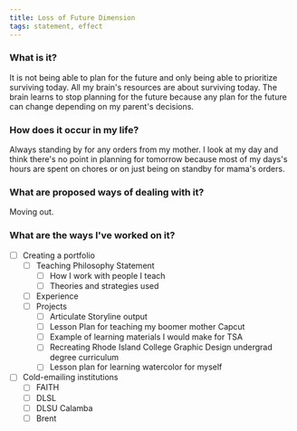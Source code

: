 ```yaml
---
title: Loss of Future Dimension
tags: statement, effect
---
```


### What is it?

It is not being able to plan for the future and only being able to prioritize surviving today. All my brain's resources are about surviving today. The brain learns to stop planning for the future because any plan for the future can change depending on my parent's decisions. 

### How does it occur in my life?

Always standing by for any orders from my mother. I look at my day and think there's no point in planning for tomorrow because most of my days's hours are spent on chores or on just being on standby for mama's orders. 

### What are proposed ways of dealing with it?

Moving out.

### What are the ways I've worked on it?

- [ ] Creating a portfolio
    - [ ] Teaching Philosophy Statement
        - [ ] How I work with people I teach
        - [ ] Theories and strategies used
    - [ ] Experience
    - [ ] Projects
        - [ ] Articulate Storyline output
        - [ ] Lesson Plan for teaching my boomer mother Capcut
        - [ ] Example of learning materials I would make for TSA
        - [ ] Recreating Rhode Island College Graphic Design undergrad degree curriculum
        - [ ] Lesson plan for learning watercolor for myself
- [ ] Cold-emailing institutions
    - [ ] FAITH
    - [ ] DLSL
    - [ ] DLSU Calamba
    - [ ] Brent